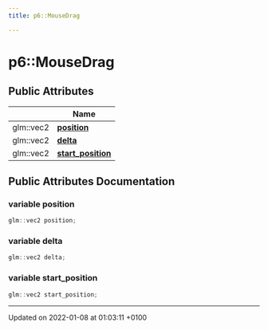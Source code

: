 ```yaml
---
title: p6::MouseDrag

---
```


# p6::MouseDrag





## Public Attributes

|                | Name           |
| -------------- | -------------- |
| glm::vec2 | **[position](/reference/Classes/structp6_1_1_mouse_drag#position)**  |
| glm::vec2 | **[delta](/reference/Classes/structp6_1_1_mouse_drag#delta)**  |
| glm::vec2 | **[start_position](/reference/Classes/structp6_1_1_mouse_drag#start_position)**  |

## Public Attributes Documentation

### variable position

```cpp
glm::vec2 position;
```


### variable delta

```cpp
glm::vec2 delta;
```


### variable start_position

```cpp
glm::vec2 start_position;
```


-------------------------------

Updated on 2022-01-08 at 01:03:11 +0100